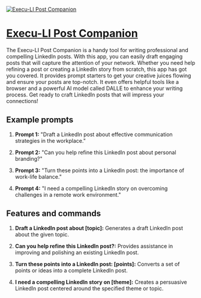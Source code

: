 [![Execu-LI Post Companion](https://files.oaiusercontent.com/file-2KgxVJ6YwmbECQFWHsBKqDY5?se=2123-10-17T16%3A27%3A14Z&sp=r&sv=2021-08-06&sr=b&rscc=max-age%3D31536000%2C%20immutable&rscd=attachment%3B%20filename%3D83495db3-0427-4b62-857f-a6a7a7a5f12c.png&sig=Ck42IigHPsylfqtTvqYJraGLQmHxnZ9UIPU2tK4ti14%3D)](https://chat.openai.com/g/g-1IkwP36s8-execu-li-post-companion)

# [Execu-LI Post Companion](https://chat.openai.com/g/g-1IkwP36s8-execu-li-post-companion)

The Execu-LI Post Companion is a handy tool for writing professional and compelling LinkedIn posts. With this app, you can easily draft engaging posts that will capture the attention of your network. Whether you need help refining a post or creating a LinkedIn story from scratch, this app has got you covered. It provides prompt starters to get your creative juices flowing and ensure your posts are top-notch. It even offers helpful tools like a browser and a powerful AI model called DALLE to enhance your writing process. Get ready to craft LinkedIn posts that will impress your connections!

## Example prompts

1. **Prompt 1:** "Draft a LinkedIn post about effective communication strategies in the workplace."

2. **Prompt 2:** "Can you help refine this LinkedIn post about personal branding?"

3. **Prompt 3:** "Turn these points into a LinkedIn post: the importance of work-life balance."

4. **Prompt 4:** "I need a compelling LinkedIn story on overcoming challenges in a remote work environment."

## Features and commands

1. **Draft a LinkedIn post about [topic]:** Generates a draft LinkedIn post about the given topic.

2. **Can you help refine this LinkedIn post?:** Provides assistance in improving and polishing an existing LinkedIn post.

3. **Turn these points into a LinkedIn post: [points]:** Converts a set of points or ideas into a complete LinkedIn post.

4. **I need a compelling LinkedIn story on [theme]:** Creates a persuasive LinkedIn post centered around the specified theme or topic.